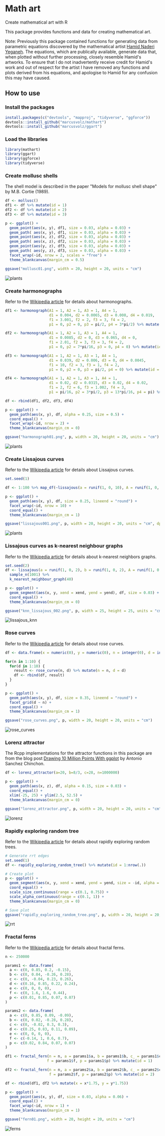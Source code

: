 # Math art

Create mathematical art with R

This package provides functions and data for creating mathematical art.

Note: Previously this package contained functions for generating data from parametric equations discovered by the mathematical artist [Hamid Naderi Yeganeh](https://mathematics.culturalspot.org/home). The equations, which are publically available, generate data that, when plotted without further processing, closely resemble Hamid's artworks. To ensure that I do not inadvertently receive credit for Hamid's work and out of respect for the artist I have removed any functions and plots derived from his equations, and apologise to Hamid for any confusion this may have caused.

## How to use

### Install the packages

```R
install.packages(c("devtools", "mapproj", "tidyverse", "ggforce"))
devtools::install_github("marcusvolz/mathart")
devtools::install_github("marcusvolz/ggart")
```

### Load the libraries

```R
library(mathart)
library(ggart)
library(ggforce)
library(tidyverse)
```

### Create mollusc shells

The shell model is described in the paper "Models for mollusc shell shape" by M.B. Cortie (1989).

```R
df <- mollusc()
df1 <- df %>% mutate(id = 1)
df2 <- df %>% mutate(id = 2)
df3 <- df %>% mutate(id = 3)

p <- ggplot() +
  geom_point(aes(x, y), df1, size = 0.03, alpha = 0.03) +
  geom_path( aes(x, y), df1, size = 0.03, alpha = 0.03) +
  geom_point(aes(x, z), df2, size = 0.03, alpha = 0.03) +
  geom_path( aes(x, z), df2, size = 0.03, alpha = 0.03) +
  geom_point(aes(y, z), df3, size = 0.03, alpha = 0.03) +
  geom_path( aes(y, z), df3, size = 0.03, alpha = 0.03) +
  facet_wrap(~id, nrow = 2, scales = "free") +
  theme_blankcanvas(margin_cm = 0.5)

ggsave("mollusc01.png", width = 20, height = 20, units = "cm")
```

![plants](https://github.com/marcusvolz/mathart/blob/master/plots/mollusc01.png "Mollusc shells")

### Create harmonographs

Refer to the [Wikipedia article](https://en.wikipedia.org/wiki/Harmonograph) for details about harmonographs.

```R
df1 <- harmonograph(A1 = 1, A2 = 1, A3 = 1, A4 = 1,
                    d1 = 0.004, d2 = 0.0065, d3 = 0.008, d4 = 0.019,
                    f1 = 3.001, f2 = 2, f3 = 3, f4 = 2,
                    p1 = 0, p2 = 0, p3 = pi/2, p4 = 3*pi/2) %>% mutate(id = 1)

df2 <- harmonograph(A1 = 1, A2 = 1, A3 = 1, A4 = 1,
                    d1 = 0.0085, d2 = 0, d3 = 0.065, d4 = 0,
                    f1 = 2.01, f2 = 3, f3 = 3, f4 = 2,
                    p1 = 0, p2 = 7*pi/16, p3 = 0, p4 = 0) %>% mutate(id = 2)

df3 <- harmonograph(A1 = 1, A2 = 1, A3 = 1, A4 = 1,
                    d1 = 0.039, d2 = 0.006, d3 = 0, d4 = 0.0045,
                    f1 = 10, f2 = 3, f3 = 1, f4 = 2,
                    p1 = 0, p2 = 0, p3 = pi/2, p4 = 0) %>% mutate(id = 3)

df4 <- harmonograph(A1 = 1, A2 = 1, A3 = 1, A4 = 1,
                    d1 = 0.02, d2 = 0.0315, d3 = 0.02, d4 = 0.02,
                    f1 = 2, f2 = 6, f3 = 1.002, f4 = 3,
                    p1 = pi/16, p2 = 3*pi/2, p3 = 13*pi/16, p4 = pi) %>% mutate(id = 4)

df <- rbind(df1, df2, df3, df4)

p <- ggplot() +
  geom_path(aes(x, y), df, alpha = 0.25, size = 0.5) +
  coord_equal() +
  facet_wrap(~id, nrow = 2) +
  theme_blankcanvas(margin_cm = 0)

ggsave("harmonograph01.png", p, width = 20, height = 20, units = "cm")
```

![plants](https://github.com/marcusvolz/mathart/blob/master/plots/harmonograph01.png "Harmonograph")
### Create Lissajous curves

Refer to the [Wikipedia article](https://en.wikipedia.org/wiki/Lissajous_curve) for details about Lissajous curves.

```R
set.seed(1)

df <- 1:100 %>% map_df(~lissajous(a = runif(1, 0, 10), A = runif(1, 0, 1)), .id = "id")

p <- ggplot() +
  geom_path(aes(x, y), df, size = 0.25, lineend = "round") +
  facet_wrap(~id, nrow = 10) +
  coord_equal() +
  theme_blankcanvas(margin_cm = 1)

ggsave("lissajous001.png", p, width = 20, height = 20, units = "cm", dpi = 300)
```

![plants](https://github.com/marcusvolz/mathart/blob/master/plots/lissajous01.png "Lissajous")

### Lissajous curves as k-nearest neighbour graphs

Refer to the [Wikipedia article](https://en.wikipedia.org/wiki/K-nearest_neighbors_algorithm) for details about k-nearest neighbors graphs.

```R
set.seed(2)
df <- lissajous(a = runif(1, 0, 2), b = runif(1, 0, 2), A = runif(1, 0, 2), B = runif(1, 0, 2), d = 200) %>%
  sample_n(1001) %>%
  k_nearest_neighbour_graph(40)

p <- ggplot() +
  geom_segment(aes(x, y, xend = xend, yend = yend), df, size = 0.03) +
  coord_equal() +
  theme_blankcanvas(margin_cm = 0)

ggsave("knn_lissajous_002.png", p, width = 25, height = 25, units = "cm")
```

![lissajous_knn](https://github.com/marcusvolz/mathart/blob/master/plots/knn_lissajous_002.png "Lissajous-knn")

### Rose curves

Refer to the [Wikipedia article](https://en.wikipedia.org/wiki/Rose_(mathematics)) for details about rose curves.

```R
df <- data.frame(x = numeric(0), y = numeric(0), n = integer(0), d = integer(0))

for(n in 1:10) {
  for(d in 1:10) {
    result <- rose_curve(n, d) %>% mutate(n = n, d = d)
    df <- rbind(df, result)
  }
}

p <- ggplot() +
  geom_path(aes(x, y), df, size = 0.35, lineend = "round") +
  facet_grid(d ~ n) +
  coord_equal() +
  theme_blankcanvas(margin_cm = 1)

ggsave("rose_curves.png", p, width = 20, height = 20, units = "cm")
```

![rose_curves](https://github.com/marcusvolz/mathart/blob/master/plots/rose_curves.png "Rose-curves")

### Lorenz attractor

The Rcpp implementations for the attractor functions in this package are from the blog post [Drawing 10 Million Points With ggplot](https://fronkonstin.com/2017/11/07/drawing-10-million-points-with-ggplot-clifford-attractors/) by Antonio Sanchez Chinchon.

```R
df <- lorenz_attractor(a=20, b=8/3, c=28, n=1000000)

p <- ggplot() +
  geom_path(aes(x, z), df, alpha = 0.15, size = 0.03) +
  coord_equal() +
  xlim(-25, 25) + ylim(2.5, 52.5) +
  theme_blankcanvas(margin_cm = 0)

ggsave("lorenz_attractor.png", p, width = 20, height = 20, units = "cm")
```

![lorenz](https://github.com/marcusvolz/mathart/blob/master/plots/lorenz_attractor.png "Lorenz")

### Rapidly exploring random tree

Refer to the [Wikipedia article](https://en.wikipedia.org/wiki/Rapidly-exploring_random_tree) for details about rapidly exploring random trees.

```R
# Generate rrt edges
set.seed(1)
df <- rapidly_exploring_random_tree() %>% mutate(id = 1:nrow(.))

# Create plot
p <- ggplot() +
  geom_segment(aes(x, y, xend = xend, yend = yend, size = -id, alpha = -id), df, lineend = "round") +
  coord_equal() +
  scale_size_continuous(range = c(0.1, 0.75)) +
  scale_alpha_continuous(range = c(0.1, 1)) +
  theme_blankcanvas(margin_cm = 0)

# Save plot
ggsave("rapidly_exploring_random_tree.png", p, width = 20, height = 20, units = "cm")
```

![rrt](https://github.com/marcusvolz/mathart/blob/master/plots/rapidly_exploring_random_tree.png "rrt")

### Fractal ferns

Refer to the [Wikipedia article](https://en.wikipedia.org/wiki/Barnsley_fern) for details about fractal ferns.

```R
n <- 250000

params1 <- data.frame(
  a <- c(0, 0.85, 0.2, -0.15),
  b <- c(0, 0.04, -0.26, 0.28),
  c <- c(0, -0.04, 0.23, 0.26),
  d <- c(0.16, 0.85, 0.22, 0.24),
  e <- c(0, 0, 0, 0),
  f <- c(0, 1.6, 1.6, 0.44),
  p <- c(0.01, 0.85, 0.07, 0.07)
)

params2 <- data.frame(
  a <- c(0, 0.85, 0.09, -0.09),
  b <- c(0, 0.02, -0.28, 0.28),
  c <- c(0, -0.02, 0.3, 0.3),
  d <- c(0.25, 0.83, 0.11, 0.09),
  e <- c(0, 0, 0, 0),
  f <- c(-0.14, 1, 0.6, 0.7),
  p <- c(0.02, 0.84, 0.07, 0.07)
)

df1 <- fractal_fern(n = n, a = params1$a, b = params1$b, c_ = params1$c, d = params1$d, e = params1$e,
                   f = params1$f, p = params1$p) %>% mutate(id = 1)

df2 <- fractal_fern(n = n, a = params2$a, b = params2$b, c_ = params2$c, d = params2$d, e = params2$e,
                    f = params2$f, p = params2$p) %>% mutate(id = 2)

df <- rbind(df1, df2 %>% mutate(x = x*1.75, y = y*1.75))

p <- ggplot() +
  geom_point(aes(x, y), df, size = 0.03, alpha = 0.06) +
  coord_equal() +
  facet_wrap(~id, nrow = 1) +
  theme_blankcanvas(margin_cm = 1)

ggsave("fern01.png", width = 20, height = 20, units = "cm")
```

![ferns](https://github.com/marcusvolz/mathart/blob/master/plots/fern01.png "Ferns")
